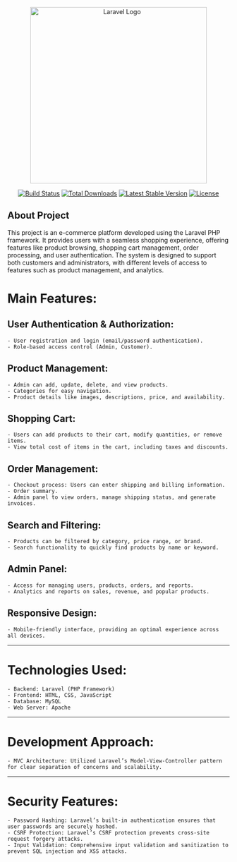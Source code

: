 <p align="center"><a href="https://laravel.com" target="_blank"><img src="https://raw.githubusercontent.com/laravel/art/master/logo-lockup/5%20SVG/2%20CMYK/1%20Full%20Color/laravel-logolockup-cmyk-red.svg" width="400" alt="Laravel Logo"></a></p>

<p align="center">
<a href="https://github.com/laravel/framework/actions"><img src="https://github.com/laravel/framework/workflows/tests/badge.svg" alt="Build Status"></a>
<a href="https://packagist.org/packages/laravel/framework"><img src="https://img.shields.io/packagist/dt/laravel/framework" alt="Total Downloads"></a>
<a href="https://packagist.org/packages/laravel/framework"><img src="https://img.shields.io/packagist/v/laravel/framework" alt="Latest Stable Version"></a>
<a href="https://packagist.org/packages/laravel/framework"><img src="https://img.shields.io/packagist/l/laravel/framework" alt="License"></a>
</p>

## About Project

This project is an e-commerce platform developed using the Laravel PHP framework. It provides users with a seamless shopping experience, offering features like product browsing, shopping cart management, order processing, and user authentication. The system is designed to support both customers and administrators, with different levels of access to features such as product management, and analytics.

# Main Features:
## User Authentication & Authorization:
    - User registration and login (email/password authentication).
    - Role-based access control (Admin, Customer).
## Product Management:
    - Admin can add, update, delete, and view products.
    - Categories for easy navigation.
    - Product details like images, descriptions, price, and availability.
## Shopping Cart:
    - Users can add products to their cart, modify quantities, or remove items.
    - View total cost of items in the cart, including taxes and discounts.
## Order Management:
    - Checkout process: Users can enter shipping and billing information.
    - Order summary.
    - Admin panel to view orders, manage shipping status, and generate invoices.
## Search and Filtering:
    - Products can be filtered by category, price range, or brand.
    - Search functionality to quickly find products by name or keyword.
## Admin Panel:
    - Access for managing users, products, orders, and reports.
    - Analytics and reports on sales, revenue, and popular products.
## Responsive Design:
    - Mobile-friendly interface, providing an optimal experience across all devices.
---------------------------------------------------------------------------------------------------
# Technologies Used:
    - Backend: Laravel (PHP Framework)
    - Frontend: HTML, CSS, JavaScript 
    - Database: MySQL 
    - Web Server: Apache
---------------------------------------------------------------------------------------------------
# Development Approach:
    - MVC Architecture: Utilized Laravel’s Model-View-Controller pattern for clear separation of concerns and scalability.
---------------------------------------------------------------------------------------------------
# Security Features:
    - Password Hashing: Laravel’s built-in authentication ensures that user passwords are securely hashed.
    - CSRF Protection: Laravel’s CSRF protection prevents cross-site request forgery attacks.
    - Input Validation: Comprehensive input validation and sanitization to prevent SQL injection and XSS attacks.   
